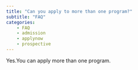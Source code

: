 ```yaml
---
title: "Can you apply to more than one program?"
subtitle: "FAQ"
categories:
    - FAQ
    - admission
    - applynow
    - prospective
---
```


Yes.You can apply more than one program.
